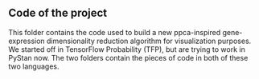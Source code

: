 ## Code of the project

This folder contains the code used to build a new ppca-inspired 
gene-expression dimensionality reduction algorithm for visualization 
purposes. We started off in TensorFlow Probability (TFP), but are trying 
to work in PyStan now. The two folders contain the pieces of code in 
both of these two languages.
